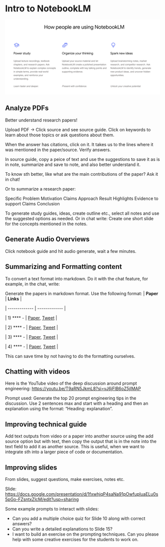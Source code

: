 # Intro to NotebookLM

![alt text](notebooklm.png)

## Analyze PDFs

Better understand research papers!

Upload PDF -> Click source and see source guide. Click on keywords to learn about those topics or ask questions about them.

When the answer has citations, click on it. It takes us to the lines where it was mentioned in the paper/source. Verify answers.

In source guide, copy a peice of text and use the suggestions to save it as is in note, summarize and save to note, and also better understand it.

To know sth better, like what are the main contributions of the paper? Ask it in chat!

Or to summarize a research paper:

Specific Problem
Motivation
Claims
Approach
Result Highlights
Evidence to support Claims
Conclusion

To generate study guides, ideas, create outline etc., select all notes and use the suggested options as needed. Or in chat write: Create one short slide for the concepts mentioned in the notes.

## Generate Audio Overviews

Click notebook guide and hit audio generate, wait a few minutes.

## Summarizing and Formatting content

To convert a text format into markdown. Do it with the chat feature, for example, in the chat, write:

Generate the papers in markdown format. Use the following format: | **Paper**  | **Links** |

| ------------- | ------------- |

| 1) **** -  | [Paper](), [Tweet]() |

| 2) **** -  | [Paper](), [Tweet]() |

| 3) **** -  | [Paper](), [Tweet]() |

| 4) **** -  | [Paper](), [Tweet]() |

This can save time by not having to do the formatting ourselves.

## Chatting with videos

Here is the YouTube video of the deep discussion around prompt engineering: https://youtu.be/T9aRN5JkmL8?si=vJ6jFlB6oZ5jIMAP

Prompt used: Generate the top 20 prompt engineering tips in the discussion. Use 2 sentences max and start with a heading and then an explanation using the format: “Heading: explanation”.

## Improving technical guide

Add text outputs from video or a paper into another source using the add source option but with text, then copy the output that is in the note into the text field to add it as another source. This is useful, when we want to integrate sth into a larger piece of code or documentation.

## Improving slides

From slides, suggest questions, make exercises, notes etc.

Slide: https://docs.google.com/presentation/d/1fxwhjqP4saNa91pOwfupIuaELu0s5pGo-FZsntxZlcM/edit?usp=sharing

Some example prompts to interact with slides:

- Can you add a multiple choice quiz for Slide 10 along with correct answers?
- Can you write a detailed explanations to Slide 15?
- I want to build an exercise on the prompting techniques. Can you please help with some creative exercises for the students to work on.